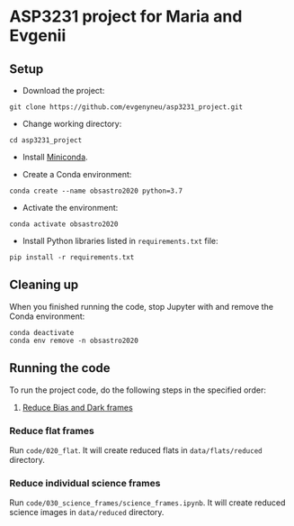 # ASP3231 project for Maria and Evgenii

## Setup

* Download the project:

```
git clone https://github.com/evgenyneu/asp3231_project.git
```

* Change working directory:

```
cd asp3231_project
```

* Install [Miniconda](https://docs.conda.io/en/latest/miniconda.html).

* Create a Conda environment:

```
conda create --name obsastro2020 python=3.7
```

* Activate the environment:

```
conda activate obsastro2020
```

* Install Python libraries listed in `requirements.txt` file:

```
pip install -r requirements.txt
```

## Cleaning up

When you finished running the code, stop Jupyter with <Ctrl-C> and remove the Conda environment:

```
conda deactivate
conda env remove -n obsastro2020
```

## Running the code

To run the project code, do the following steps in the specified order:

1. [Reduce Bias and Dark frames](code/010_bias_and_dark)


### Reduce flat frames

Run `code/020_flat`. It will create reduced flats in `data/flats/reduced` directory.

### Reduce individual science frames

Run `code/030_science_frames/science_frames.ipynb`. It will create reduced science images in `data/reduced` directory.

